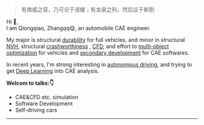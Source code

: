 >有南威之容，乃可论于淑媛；有龙泉之利，然后议于断割

Hi 👋,  
I am Qiongqiao, Zhangqq😋, an automobile CAE engineer.

My major is structural [durability]() for full vehicles, and minor in structural [NVH](), structural [crashworthiness]() , [CFD](), and effort to [multi-object optimization]() for vehicles and [secondary development]() for CAE softwares.

In recent years, I'm strong interesting in [autonomous driving](), and trying to get [Deep Learning]() into CAE analysis.

**Welcom to talks:👇**
- CAE&CFD etc. simulation
- Software Development
- Self-driving cars

---
